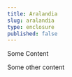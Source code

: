```yaml
---
title: Aralandia
slug: aralandia
type: enclosure
published: false
---
```

Some Content

Some other content